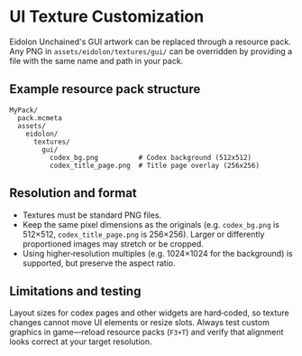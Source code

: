 # UI Texture Customization

Eidolon Unchained's GUI artwork can be replaced through a resource pack. Any PNG in
`assets/eidolon/textures/gui/` can be overridden by providing a file with the same
name and path in your pack.

## Example resource pack structure

```
MyPack/
  pack.mcmeta
  assets/
    eidolon/
      textures/
        gui/
          codex_bg.png          # Codex background (512x512)
          codex_title_page.png  # Title page overlay (256x256)
```

## Resolution and format

* Textures must be standard PNG files.
* Keep the same pixel dimensions as the originals (e.g. `codex_bg.png` is
  512×512, `codex_title_page.png` is 256×256). Larger or differently proportioned
  images may stretch or be cropped.
* Using higher‑resolution multiples (e.g. 1024×1024 for the background) is
  supported, but preserve the aspect ratio.

## Limitations and testing

Layout sizes for codex pages and other widgets are hard‑coded, so texture
changes cannot move UI elements or resize slots. Always test custom graphics in
game—reload resource packs (`F3+T`) and verify that alignment looks correct at
your target resolution.
